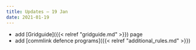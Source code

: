 ```yaml
---
title: Updates – 19 Jan
date: 2021-01-19
---
```


* add [Gridguide]({{< relref "gridguide.md" >}}) page
* add [commlink defence programs]({{< relref "additional_rules.md" >}}) 

 <!--more-->